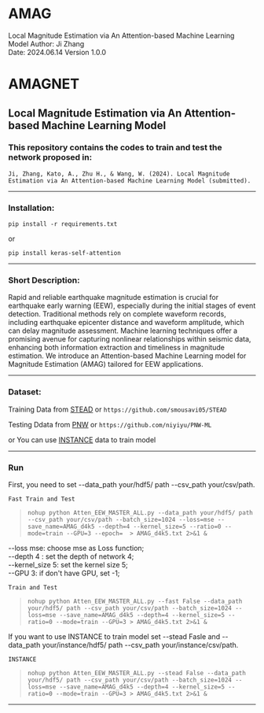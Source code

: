 # AMAG
Local Magnitude Estimation via An Attention-based Machine Learning Model
Author: Ji Zhang  
Date: 2024.06.14 
Version 1.0.0  

# AMAGNET   
## Local Magnitude Estimation via An Attention-based Machine Learning Model

### This repository contains the codes to train and test the network proposed in:             

`Ji, Zhang, Kato, A., Zhu H., & Wang, W. (2024). Local Magnitude Estimation via An Attention-based Machine Learning Model (submitted).`
      
------------------------------------------- 
### Installation:

   `pip install -r requirements.txt`

or

   `pip install keras-self-attention`
   
------------------------------------------- 
### Short Description:

 Rapid and reliable earthquake magnitude estimation is crucial for earthquake early warning (EEW), especially during the initial stages of event detection. Traditional methods rely on complete waveform records, including earthquake epicenter distance and waveform amplitude, which can delay magnitude assessment. Machine learning techniques offer a promising avenue for capturing nonlinear relationships within seismic data, enhancing both information extraction and timeliness in magnitude estimation. We introduce an Attention-based Machine Learning model for Magnitude Estimation (AMAG) tailored for EEW applications.

------------------------------------------- 
### Dataset:

Training Data from [STEAD](https://github.com/smousavi05/STEAD) or `https://github.com/smousavi05/STEAD`

Testing Ddata from [PNW](https://github.com/niyiyu/PNW-ML) or `https://github.com/niyiyu/PNW-ML`

or You can use [INSTANCE](https://github.com/niyiyu/PNW-ML) data to train model

------------------------------------------- 
### Run
First, you need to set --data_path your/hdf5/ path --csv_path your/csv/path. 

`Fast Train and Test`
>     nohup python Atten_EEW_MASTER_ALL.py --data_path your/hdf5/ path --csv_path your/csv/path --batch_size=1024 --loss=mse --save_name=AMAG_d4k5 --depth=4 --kernel_size=5 --ratio=0 --mode=train --GPU=3 --epoch=  > AMAG_d4k5.txt 2>&1 &

--loss mse: choose mse as Loss function;     
--depth 4 : set the depth of network 4;   
--kernel_size 5: set the kernel size 5;    
--GPU 3: if don't have GPU, set -1;

`Train and Test`
>     nohup python Atten_EEW_MASTER_ALL.py --fast False --data_path your/hdf5/ path --csv_path your/csv/path --batch_size=1024 --loss=mse --save_name=AMAG_d4k5 --depth=4 --kernel_size=5 --ratio=0 --mode=train --GPU=3 > AMAG_d4k5.txt 2>&1 &

If you want to use INSTANCE to train model
set --stead Fasle and --data_path your/instance/hdf5/ path --csv_path your/instance/csv/path. 

`INSTANCE`
>     nohup python Atten_EEW_MASTER_ALL.py --stead False --data_path your/hdf5/ path --csv_path your/csv/path --batch_size=1024 --loss=mse --save_name=AMAG_d4k5 --depth=4 --kernel_size=5 --ratio=0 --mode=train --GPU=3 > AMAG_d4k5.txt 2>&1 &

------------------------------------------- 
